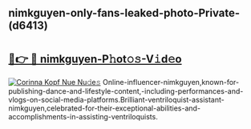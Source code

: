 ## nimkguyen-only-fans​-leaked-photo​-Private-(d6413)


# <h2><a href="https://mediaupload.pro?title=nimkguyen&ref=git">🔗👉 🔴 nimkguyen-P𝚑ot𝚘𝚜-V𝚒d𝚎o</a></h2>

[![Corinna Kopf Nue Nu𝚍e𝚜](https://i.imgur.com/0qMVB7G.gif)](https://mediaupload.pro?title=nimkguyen&ref=git)
Online-influencer-nimkguyen,known-for-publishing-dance-and-lifestyle-content,-including-performances-and-vlogs-on-social-media-platforms.Brilliant-ventriloquist-assistant-nimkguyen,celebrated-for-their-exceptional-abilities-and-accomplishments-in-assisting-ventriloquists.  